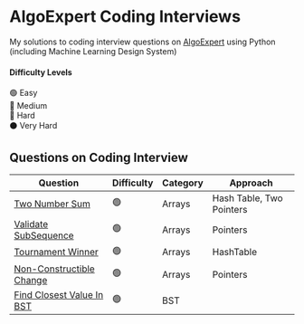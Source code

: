 # AlgoExpert Coding Interviews
My solutions to coding interview questions on [AlgoExpert](https://www.algoexpert.io) using Python (including Machine Learning Design System)

#### Difficulty Levels

🟢 Easy  
🔵 Medium  
🔴 Hard  
⚫️ Very Hard

## Questions on Coding Interview

| Question | Difficulty | Category | Approach |
| ---------| ---------- | ---------| ---------|
| [Two Number Sum](/Easy/two-number-sum.md)| 🟢 | Arrays| Hash Table, Two Pointers |      
| [Validate SubSequence](/Easy/validate_subsequence.md)| 🟢 | Arrays| Pointers |   
| [Tournament Winner](/Easy/tournament-winner.md)| 🟢 | Arrays| HashTable | 
| [Non-Constructible Change](/Easy/non-constructible-change.md)| 🟢 | Arrays| Pointers | 
| [Find Closest Value In BST](/Easy/find-closest-value-bst.md)| 🟢 | BST|  | 
